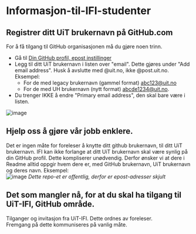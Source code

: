 # Informasjon-til-IFI-studenter
## Registrer ditt UiT brukernavn på GitHub.com
For å få tilgang til GitHub organisasjonen må du gjøre noen trinn. 
* Gå til [Din GitHub profil, epost instillinger](https://github.com/settings/emails)
* Legg til ditt UiT brukernavn i listen over "email". Dette gjøres under "Add email address". Husk å avslutte med @uit.no, ikke @post.uit.no. Eksempel: 
  - For de med legacy brukernavn (gammel format) abc123@uit.no
  - For de med UH brukernavn (nytt format) abcde1234@uit.no.
* Du trenger IKKE å endre "Primary email address", den skal bare være i listen.

![image](https://github.com/user-attachments/assets/d4f131fa-2db1-4433-8ff5-5763c31e0014)



## Hjelp oss å gjøre vår jobb enklere. 
Det er ingen måte for foreleser å knytte ditt github brukernavn, til ditt UiT brukernavn. IFI kan ikke forlange at ditt UiT brukernavn skal være synlig på din GitHub profil. 
Dette kompliserer unødvendig. Derfor ønsker vi at dere i Readme alltid oppgir hvem dere er, med GitHub brukernavn, UiT brukernavn og deres navn. 
Eksempel:  
![image](https://github.com/user-attachments/assets/08914ca0-a531-4f78-b5e6-0d168b727b6e)
*Dette repo-et er offentlig, derfor er epost-adresser skjult*

## Det som mangler nå, for at du skal ha tilgang til UiT-IFI, GitHub område. 
Tilganger og invitasjon fra UiT-IFI. Dette ordnes av foreleser.  
Fremgang på dette kommuniseres på vanlig måte.  



